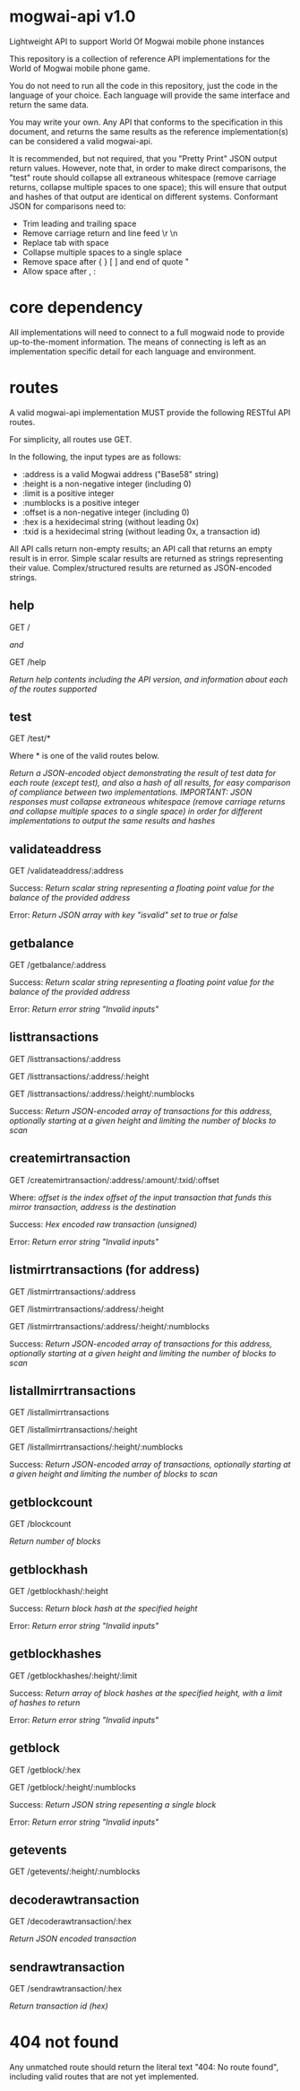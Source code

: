 # mogwai-api v1.0
Lightweight API to support World Of Mogwai mobile phone instances

This repository is a collection of reference API implementations for the World of Mogwai mobile phone game.

You do not need to run all the code in this repository, just the code in the language of your choice.  Each language will provide the same interface and return the same data.

You may write your own. Any API that conforms to the specification in this document, and returns the same results as the reference implementation(s) can be considered a valid mogwai-api.

It is recommended, but not required, that you "Pretty Print" JSON output return values.  However, note that, in order to make direct comparisons, the "test" route should collapse all extraneous whitespace (remove carriage returns, collapse multiple spaces to one space); this will ensure that output and hashes of that output are identical on different systems. Conformant JSON for comparisons need to:

* Trim leading and trailing space
* Remove carriage return and line feed \r \n
* Replace tab with space
* Collapse multiple spaces to a single splace
* Remove space after { } \[ \] and end of quote "
* Allow space after , :

# core dependency
All implementations will need to connect to a full mogwaid node to provide up-to-the-moment information.  The means of connecting is left as an implementation specific detail for each language and environment.

# routes
A valid mogwai-api implementation MUST provide the following RESTful API routes.  

For simplicity, all routes use GET.

In the following, the input types are as follows:
* :address is a valid Mogwai address ("Base58" string)
* :height is a non-negative integer (including 0)
* :limit is a positive integer
* :numblocks is a positive integer 
* :offset is a non-negative integer (including 0)
* :hex is a hexidecimal string (without leading 0x)
* :txid is a hexidecimal string (without leading 0x, a transaction id)

All API calls return non-empty results; an API call that returns an empty result is in error.  Simple scalar results are returned as strings representing their value.  Complex/structured results are returned as JSON-encoded strings.

## help 
GET /

_and_ 

GET /help 

_Return help contents including the API version, and information about each of the routes supported_

## test
GET /test/*

Where * is one of the valid routes below.

_Return a JSON-encoded object demonstrating the result of test data for each route (except test), and also a hash of all results, for easy comparison of compliance between two implementations. IMPORTANT: JSON responses must collapse extraneous whitespace (remove carriage returns and collapse multiple spaces to a single space) in order for different implementations to output the same results and hashes_

## validateaddress
GET /validateaddress/:address

Success: _Return scalar string representing a floating point value for the balance of the provided address_

Error: _Return JSON array with key "isvalid" set to true or false_

## getbalance
GET /getbalance/:address

Success: _Return scalar string representing a floating point value for the balance of the provided address_

Error: _Return error string "Invalid inputs"_

## listtransactions
GET /listtransactions/:address

GET /listtransactions/:address/:height

GET /listtransactions/:address/:height/:numblocks

Success: _Return JSON-encoded array of transactions for this address, optionally starting at a given height and limiting the number of blocks to scan_

## createmirtransaction
GET /createmirtransaction/:address/:amount/:txid/:offset

Where: _offset is the index offset of the input transaction that funds this mirror transaction, address is the destination_

Success: _Hex encoded raw transaction (unsigned)_

Error: _Return error string "Invalid inputs"_

## listmirrtransactions (for address)
GET /listmirrtransactions/:address

GET /listmirrtransactions/:address/:height

GET /listmirrtransactions/:address/:height/:numblocks

Success: _Return JSON-encoded array of transactions for this address, optionally starting at a given height and limiting the number of blocks to scan_

## listallmirrtransactions
GET /listallmirrtransactions

GET /listallmirrtransactions/:height

GET /listallmirrtransactions/:height/:numblocks

Success: _Return JSON-encoded array of transactions, optionally starting at a given height and limiting the number of blocks to scan_

## getblockcount
GET /blockcount

_Return number of blocks_

## getblockhash
GET /getblockhash/:height

Success: _Return block hash at the specified height_

Error: _Return error string "Invalid inputs"_

## getblockhashes
GET /getblockhashes/:height/:limit

Success: _Return array of block hashes at the specified height, with a limit of hashes to return_

Error: _Return error string "Invalid inputs"_

## getblock
GET /getblock/:hex

GET /getblock/:height/:numblocks

Success: _Return JSON string repesenting a single block_

Error: _Return error string "Invalid inputs"_


## getevents
GET /getevents/:height/:numblocks

## decoderawtransaction
GET /decoderawtransaction/:hex

_Return JSON encoded transaction_

## sendrawtransaction
GET /sendrawtransaction/:hex

_Return transaction id (hex)_

# 404 not found 
Any unmatched route should return the literal text "404: No route found", including valid routes that are not yet implemented.
